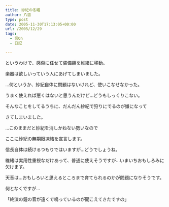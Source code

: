 ```yaml
---
title: 紗紀の冬眠
author: 八雲
type: post
date: 2005-11-30T17:13:05+00:00
url: /2005/12/29
tags:
  - 信On
  - 日記

---
```

というわけで、感傷に任せて装備類を維緒に移動。
  
楽器は欲しいっていう人にあげてしまいました。

…何というか、紗紀自体に問題はないけれど、使いこなせなかった。
  
うまく使えれば悪くはないと思うんだけど…どうもしっくりこない。

そんなことをしてるうちに、だんだん紗紀で狩りにでるのが嫌になって
  
きてしまいました。

…このままだと紗紀を消しかねない勢いなので
  
ここに紗紀の無期限凍結を宣言します。

信長自体は続けるつもりではいますが…どうでしょうね。
  
維緒は実用性重視なだけあって、普通に使えそうですが…いまいちおもしろみに欠けます。
  
天音は…おもしろいと思えるところまで育てられるのかが問題になりそうです。

何となくですが…
  
「終演の鐘の音が遠くで鳴っているのが聞こえてきたですの」
